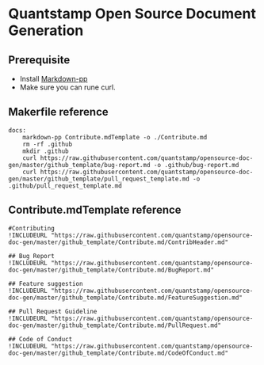 
# Quantstamp Open Source Document Generation


## Prerequisite
* Install [Markdown-pp](https://github.com/jreese/markdown-pp#installationandusage)
* Make sure you can rune curl.

## Makerfile reference

```
docs:
	markdown-pp Contribute.mdTemplate -o ./Contribute.md
	rm -rf .github
	mkdir .github
	curl https://raw.githubusercontent.com/quantstamp/opensource-doc-gen/master/github_template/bug-report.md -o .github/bug-report.md
	curl https://raw.githubusercontent.com/quantstamp/opensource-doc-gen/master/github_template/pull_request_template.md -o .github/pull_request_template.md

```

## Contribute.mdTemplate reference 

```
#Contributing
!INCLUDEURL "https://raw.githubusercontent.com/quantstamp/opensource-doc-gen/master/github_template/Contribute.md/ContribHeader.md"

## Bug Report
!INCLUDEURL "https://raw.githubusercontent.com/quantstamp/opensource-doc-gen/master/github_template/Contribute.md/BugReport.md"

## Feature suggestion
!INCLUDEURL "https://raw.githubusercontent.com/quantstamp/opensource-doc-gen/master/github_template/Contribute.md/FeatureSuggestion.md"

## Pull Request Guideline
!INCLUDEURL "https://raw.githubusercontent.com/quantstamp/opensource-doc-gen/master/github_template/Contribute.md/PullRequest.md"

## Code of Conduct
!INCLUDEURL "https://raw.githubusercontent.com/quantstamp/opensource-doc-gen/master/github_template/Contribute.md/CodeOfConduct.md"
```

